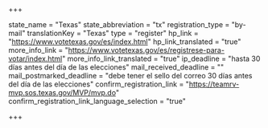 +++

state_name = "Texas"
state_abbreviation = "tx"
registration_type = "by-mail"
translationKey = "Texas"
type = "register"
hp_link = "https://www.votetexas.gov/es/index.html"
hp_link_translated = "true"
more_info_link = "https://www.votetexas.gov/es/registrese-para-votar/index.html"
more_info_link_translated = "true"
ip_deadline = "hasta 30 días antes del día de las elecciones"
mail_received_deadline = ""
mail_postmarked_deadline = "debe tener el sello del correo 30 días antes del día de las elecciones"
confirm_registration_link = "https://teamrv-mvp.sos.texas.gov/MVP/mvp.do"
confirm_registration_link_language_selection = "true"

+++